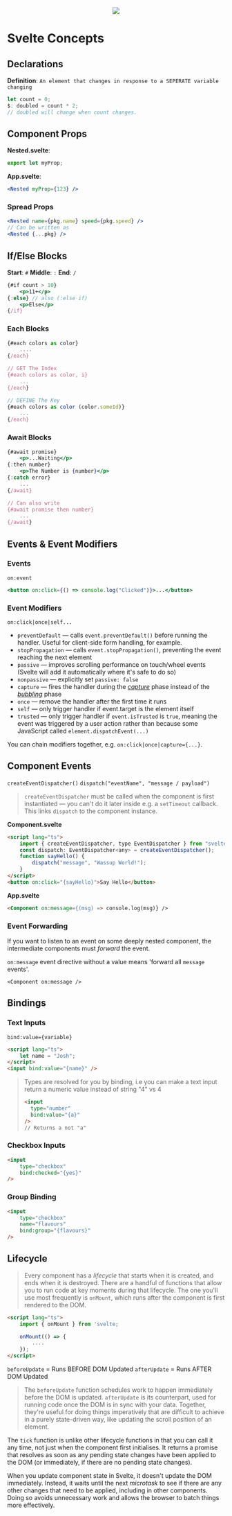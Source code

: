 <center><img src='https://i.imgur.com/tLjkD58.png' /></center>

# Svelte Concepts

## Declarations

**Definition**: `An element that changes in response to a SEPERATE variable changing`

```js
let count = 0;
$: doubled = count * 2;
// doubled will change when count changes.
```

## Component Props

**Nested.svelte**:

```js
export let myProp;
```

**App.svelte**:

```jsx
<Nested myProp={123} />
```

### Spread Props

```jsx
<Nested name={pkg.name} speed={pkg.speed} />
// Can be written as
<Nested {...pkg} />
```

## If/Else Blocks

**Start**: `#`
**Middle**: `:`
**End**: `/`

```jsx
{#if count > 10}
	<p>11+</p>
{:else} // also (:else if)
	<p>Else</p>
{/if}
```

### Each Blocks

```jsx
{#each colors as color}
	....
{/each}

// GET The Index
{#each colors as color, i}
	...
{/each}

// DEFINE The Key
{#each colors as color (color.someId)}
	...
{/each}
```

### Await Blocks

```jsx
{#await promise}
	<p>...Waiting</p>
{:then number}
	<p>The Number is {number}</p>
{:catch error}
	...
{/await}

// Can also write
{#await promise then number}
	...
{/await}
```

## Events & Event Modifiers

### Events

`on:event`

```jsx
<button on:click={() => console.log("Clicked")}>...</button>
```

### Event Modifiers

`on:click|once|self...`

- `preventDefault` — calls `event.preventDefault()` before running the handler. Useful for client-side form handling, for example.
- `stopPropagation` — calls `event.stopPropagation()`, preventing the event reaching the next element
- `passive` — improves scrolling performance on touch/wheel events (Svelte will add it automatically where it's safe to do so)
- `nonpassive` — explicitly set `passive: false`
- `capture` — fires the handler during the [_capture_](https://developer.mozilla.org/en-US/docs/Learn/JavaScript/Building_blocks/Events#event_capture) phase instead of the [_bubbling_](https://developer.mozilla.org/en-US/docs/Learn/JavaScript/Building_blocks/Events#event_bubbling) phase
- `once` — remove the handler after the first time it runs
- `self` — only trigger handler if event.target is the element itself
- `trusted` — only trigger handler if `event.isTrusted` is `true`, meaning the event was triggered by a user action rather than because some JavaScript called `element.dispatchEvent(...)`

You can chain modifiers together, e.g. `on:click|once|capture={...}`.

## Component Events

`createEventDispatcher()`
`dispatch("eventName", "message / payload")`

> `createEventDispatcher` must be called when the component is first instantiated — you can't do it later inside e.g. a `setTimeout` callback. This links `dispatch` to the component instance.

**Component.svelte**

```html
<script lang="ts">
	import { createEventDispatcher, type EventDispatcher } from "svelte";
	const dispatch: EventDispatcher<any> = createEventDispatcher();
	function sayHello() {
		dispatch("message", "Wassup World!");
	}
</script>
<button on:click="{sayHello}">Say Hello</button>
```

**App.svelte**

```html
<Component on:message={(msg) => console.log(msg)} />
```

### Event Forwarding

If you want to listen to an event on some deeply nested component, the intermediate components must _forward_ the event.

`on:message` event directive without a value means 'forward all `message` events'.

`<Component on:message />`

## Bindings

### Text Inputs

`bind:value={variable}`

```html
<script lang="ts">
	let name = "Josh";
</script>
<input bind:value="{name}" />
```

> Types are resolved for you by binding, i.e you can make a text input return a numeric value instead of string "4" vs 4
>
> ```html
> <input
> 	type="number"
> 	bind:value="{a}"
> />
> // Returns a not "a"
> ```

### Checkbox Inputs

```html
<input
	type="checkbox"
	bind:checked="{yes}"
/>
```

### Group Binding

```html
<input
	type="checkbox"
	name="flavours"
	bind:group="{flavours}"
/>
```

## Lifecycle

> Every component has a _lifecycle_ that starts when it is created, and ends when it is destroyed. There are a handful of functions that allow you to run code at key moments during that lifecycle. The one you'll use most frequently is `onMount`, which runs after the component is first rendered to the DOM.

```html
<script lang="ts">
	import { onMount } from 'svelte;

	onMount(() => {
		....
	});
</script>
```

`beforeUpdate` = Runs BEFORE DOM Updated
`afterUpdate` = Runs AFTER DOM Updated

> The `beforeUpdate` function schedules work to happen immediately before the DOM is updated. `afterUpdate` is its counterpart, used for running code once the DOM is in sync with your data.
> Together, they're useful for doing things imperatively that are difficult to achieve in a purely state-driven way, like updating the scroll position of an element.

The `tick` function is unlike other lifecycle functions in that you can call it any time, not just when the component first initialises. It returns a promise that resolves as soon as any pending state changes have been applied to the DOM (or immediately, if there are no pending state changes).

When you update component state in Svelte, it doesn't update the DOM immediately. Instead, it waits until the next _microtask_ to see if there are any other changes that need to be applied, including in other components. Doing so avoids unnecessary work and allows the browser to batch things more effectively.
